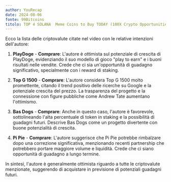 ```yaml
---
author: YouRecap
date: 2024-08-06
fonte: 99Bitcoins
titolo: TOP 4 SOLANA  Meme Coins to Buy TODAY (100X Crypto Opportunities?!)
---
```


Ecco la lista delle criptovalute citate nel video con le relative intenzioni dell'autore:

1. **PlayDoge** - **Comprare**: L'autore è ottimista sul potenziale di crescita di PlayDoge, evidenziando il suo modello di gioco "play to earn" e i buoni risultati nelle vendite. Crede che ci sia un'opportunità di guadagno significativo, specialmente con i reward di staking.

2. **Top G 1500** - **Comprare**: L'autore considera Top G 1500 molto promettente, citando il trend positivo delle ricerche su Google e la potenziale crescita del prezzo. La trasparenza del progetto e la connessione con figure pubbliche come Andrew Tate aumentano l'ottimismo.

3. **Bas Dogs** - **Comprare**: Anche in questo caso, l'autore è favorevole, sottolineando l'alta percentuale di token in staking e la possibilità di guadagni futuri. Descrive Bas Dogs come un progetto divertente con buone potenzialità di crescita.

4. **Pi Pie** - **Comprare**: L'autore suggerisce che Pi Pie potrebbe rimbalzare dopo una correzione significativa, menzionando recenti partnership che potrebbero portare maggiore volume e liquidità. Crede che ci siano opportunità di guadagno a lungo termine.

In sintesi, l'autore è generalmente ottimista riguardo a tutte le criptovalute menzionate, suggerendo di acquistare in previsione di potenziali guadagni futuri.
